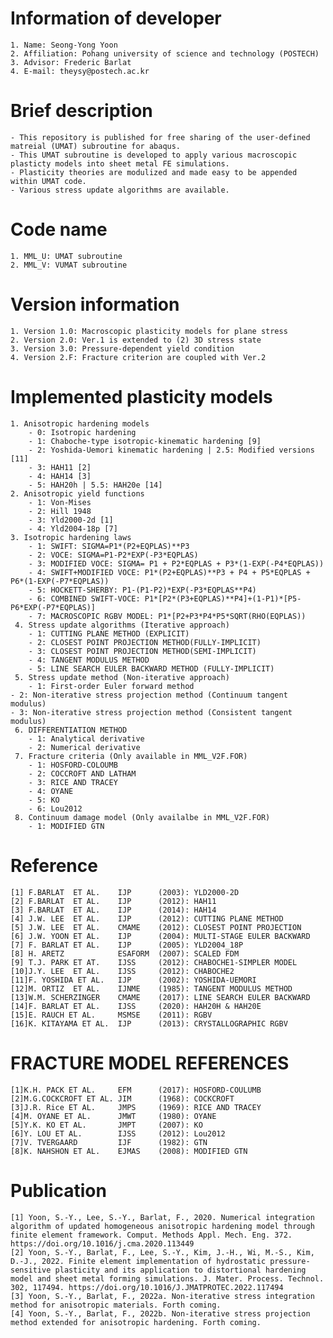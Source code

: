 # Information of developer
    1. Name: Seong-Yong Yoon
    2. Affiliation: Pohang university of science and technology (POSTECH)
    3. Advisor: Frederic Barlat
    4. E-mail: theysy@postech.ac.kr

# Brief description
    - This repository is published for free sharing of the user-defined matreial (UMAT) subroutine for abaqus.
    - This UMAT subroutine is developed to apply various macroscopic plasticty models into sheet metal FE simulations.
    - Plasticity theories are modulized and made easy to be appended within UMAT code.
    - Various stress update algorithms are available.

# Code name
    1. MML_U: UMAT subroutine
    2. MML_V: VUMAT subroutine

# Version information
    1. Version 1.0: Macroscopic plasticity models for plane stress
    2. Version 2.0: Ver.1 is extended to (2) 3D stress state
    3. Version 3.0: Pressure-dependent yield condition
    4. Version 2.F: Fracture criterion are coupled with Ver.2

# Implemented plasticity models
    1. Anisotropic hardening models
        - 0: Isotropic hardening
        - 1: Chaboche-type isotropic-kinematic hardening [9]
        - 2: Yoshida-Uemori kinematic hardening | 2.5: Modified versions [11]
        - 3: HAH11 [2]
        - 4: HAH14 [3]
        - 5: HAH20h | 5.5: HAH20e [14]
    2. Anisotropic yield functions
        - 1: Von-Mises
        - 2: Hill 1948
        - 3: Yld2000-2d [1]
        - 4: Yld2004-18p [7]
    3. Isotropic hardening laws 
        - 1: SWIFT: SIGMA=P1*(P2+EQPLAS)**P3
        - 2: VOCE: SIGMA=P1-P2*EXP(-P3*EQPLAS)
        - 3: MODIFIED VOCE: SIGMA= P1 + P2*EQPLAS + P3*(1-EXP(-P4*EQPLAS))
        - 4: SWIFT+MODIFIED VOCE: P1*(P2+EQPLAS)**P3 + P4 + P5*EQPLAS + P6*(1-EXP(-P7*EQPLAS))
        - 5: HOCKETT-SHERBY: P1-(P1-P2)*EXP(-P3*EQPLAS**P4)
        - 6: COMBINED SWIFT-VOCE: P1*[P2*(P3+EQPLAS)**P4]+(1-P1)*[P5-P6*EXP(-P7*EQPLAS)]
        - 7: MACROSCOPIC RGBV MODEL: P1*[P2+P3*P4*P5*SQRT(RHO(EQPLAS))
     4. Stress update algorithms (Iterative approach)
        - 1: CUTTING PLANE METHOD (EXPLICIT)
        - 2: CLOSEST POINT PROJECTION METHOD(FULLY-IMPLICIT)
        - 3: CLOSEST POINT PROJECTION METHOD(SEMI-IMPLICIT)
        - 4: TANGENT MODULUS METHOD
        - 5: LINE SEARCH EULER BACKWARD METHOD (FULLY-IMPLICIT)
     5. Stress update method (Non-iterative approach)
        - 1: First-order Euler forward method
	- 2: Non-iterative stress projection method (Continuum tangent modulus)
	- 3: Non-iterative stress projection method (Consistent tangent modulus)
     6. DIFFERENTIATION METHOD
        - 1: Analytical derivative
        - 2: Numerical derivative
     7. Fracture criteria (Only available in MML_V2F.FOR)
		- 1: HOSFORD-COLOUMB
		- 2: COCCROFT AND LATHAM
		- 3: RICE AND TRACEY
		- 4: OYANE
		- 5: KO
		- 6: Lou2012
     8. Continuum damage model (Only availalbe in MML_V2F.FOR)
		- 1: MODIFIED GTN
# Reference
	[1] F.BARLAT  ET AL.    IJP      (2003): YLD2000-2D
	[2] F.BARLAT  ET AL.    IJP      (2012): HAH11
	[3] F.BARLAT  ET AL.    IJP      (2014): HAH14
	[4] J.W. LEE  ET AL.    IJP      (2012): CUTTING PLANE METHOD
	[5] J.W. LEE  ET AL.    CMAME    (2012): CLOSEST POINT PROJECTION
	[6] J.W. YOON ET AL.    IJP      (2004): MULTI-STAGE EULER BACKWARD
	[7] F. BARLAT ET AL.    IJP      (2005): YLD2004_18P
	[8] H. ARETZ            ESAFORM  (2007): SCALED FDM
	[9] T.J. PARK ET AT.    IJSS     (2012): CHABOCHE1-SIMPLER MODEL
	[10]J.Y. LEE  ET AL.    IJSS     (2012): CHABOCHE2
	[11]F. YOSHIDA ET AL.   IJP      (2002): YOSHIDA-UEMORI
	[12]M. ORTIZ  ET AL.    IJNME    (1985): TANGENT MODULUS METHOD
	[13]W.M. SCHERZINGER    CMAME    (2017): LINE SEARCH EULER BACKWARD
	[14]F. BARLAT ET AL.    IJSS     (2020): HAH20H & HAH20E
	[15]E. RAUCH ET AL.     MSMSE    (2011): RGBV
	[16]K. KITAYAMA ET AL.  IJP      (2013): CRYSTALLOGRAPHIC RGBV
# FRACTURE MODEL REFERENCES
	[1]K.H. PACK ET AL.     EFM      (2017): HOSFORD-COULUMB
	[2]M.G.COCKCROFT ET AL. JIM      (1968): COCKCROFT
	[3]J.R. Rice ET AL.     JMPS     (1969): RICE AND TRACEY
	[4]M. OYANE ET AL.      JMWT     (1980): OYANE
	[5]Y.K. KO ET AL.       JMPT     (2007): KO
	[6]Y. LOU ET AL.        IJSS     (2012): Lou2012
	[7]V. TVERGAARD         IJF      (1982): GTN
	[8]K. NAHSHON ET AL.    EJMAS    (2008): MODIFIED GTN
# Publication
	[1]	Yoon, S.-Y., Lee, S.-Y., Barlat, F., 2020. Numerical integration algorithm of updated homogeneous anisotropic hardening model through finite element framework. Comput. Methods Appl. Mech. Eng. 372. https://doi.org/10.1016/j.cma.2020.113449
	[2]	Yoon, S.-Y., Barlat, F., Lee, S.-Y., Kim, J.-H., Wi, M.-S., Kim, D.-J., 2022. Finite element implementation of hydrostatic pressure-sensitive plasticity and its application to distortional hardening model and sheet metal forming simulations. J. Mater. Process. Technol. 302, 117494. https://doi.org/10.1016/J.JMATPROTEC.2022.117494
	[3]	Yoon, S.-Y., Barlat, F., 2022a. Non-iterative stress integration method for anisotropic materials. Forth coming.
	[4]	Yoon, S.-Y., Barlat, F., 2022b. Non-iterative stress projection method extended for anisotropic hardening. Forth coming.

